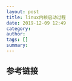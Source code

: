 ```yaml
---
layout: post
title: linux内核启动过程
date: 2019-12-09 12:49
category: 
author: 
tags: []
summary: 
---
```




## 参考链接



